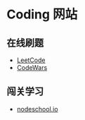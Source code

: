 # Coding 网站

## 在线刷题
- [LeetCode](https://leetcode.com/)
- [CodeWars](https://www.codewars.com/)

## 闯关学习
- [nodeschool.io](https://nodeschool.io/)